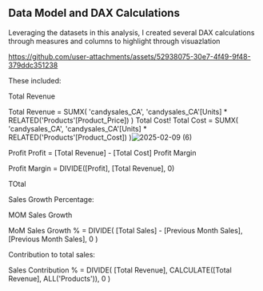 
## Data Model and DAX Calculations

Leveraging the datasets in this analysis, I created several DAX calculations through measures and columns to highlight through visuazlation

https://github.com/user-attachments/assets/52938075-30e7-4f49-9f48-379ddc351238

These included:

Total Revenue

Total Revenue = SUMX(
    'candysales_CA',
    'candysales_CA'[Units] * RELATED('Products'[Product_Price])
)
Total Cost!
Total Cost = SUMX(
    'candysales_CA',
    'candysales_CA'[Units] * RELATED('Products'[Product_Cost])
)![2025-02-09 (6)](https://github.com/user-attachments/assets/a208d4b8-3505-4cd9-809b-06dd4a5016e7)

Profit
Profit = [Total Revenue] - [Total Cost]
Profit Margin

Profit Margin = DIVIDE([Profit], [Total Revenue], 0)

TOtal 

Sales Growth Percentage: 

MOM Sales Growth

MoM Sales Growth % = DIVIDE(
    [Total Sales] - [Previous Month Sales],
    [Previous Month Sales],
    0
)

Contribution to total sales:

Sales Contribution % = DIVIDE(
    [Total Revenue],
    CALCULATE([Total Revenue], ALL('Products')),
    0
)

